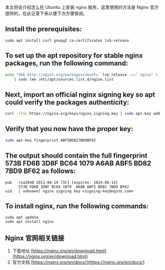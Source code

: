 本文将会介绍怎么在 Ubuntu 上安装 nginx 服务，这里使用的方法是 Nginx 官方提供的，在此记录下来以便下次方便查阅。



## Install the prerequisites:

`sudo apt install curl gnupg2 ca-certificates lsb-release`

## To set up the apt repository for stable nginx packages, run the following command:

```bash
echo "deb http://nginx.org/packages/ubuntu `lsb_release -cs` nginx" \
    | sudo tee /etc/apt/sources.list.d/nginx.list
```

## Next, import an official nginx signing key so apt could verify the packages authenticity:

```bash
curl -fsSL https://nginx.org/keys/nginx_signing.key | sudo apt-key add -
```

## Verify that you now have the proper key:

```bash
sudo apt-key fingerprint ABF5BD827BD9BF62
```

## The output should contain the full fingerprint 573B FD6B 3D8F BC64 1079 A6AB ABF5 BD82 7BD9 BF62 as follows:

```
pub   rsa2048 2011-08-19 [SC] [expires: 2024-06-14]
      573B FD6B 3D8F BC64 1079  A6AB ABF5 BD82 7BD9 BF62
uid   [ unknown] nginx signing key <signing-key@nginx.com>
```

## To install nginx, run the following commands:

```shell
sudo apt update
sudo apt install nginx
```



## Nginx 官网相关链接

1. 下载地址 [https://nginx.org/en/download.html](https://nginx.org/en/download.html)
2. 官方文档 [https://nginx.org/en/docs/](https://nginx.org/en/docs/)

